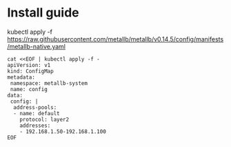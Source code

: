 # Install guide

kubectl apply -f https://raw.githubusercontent.com/metallb/metallb/v0.14.5/config/manifests/metallb-native.yaml

```
cat <<EOF | kubectl apply -f -
apiVersion: v1
kind: ConfigMap
metadata:
 namespace: metallb-system
 name: config
data:
 config: |
  address-pools:
  - name: default
    protocol: layer2
    addresses:
    - 192.168.1.50-192.168.1.100
EOF
```
